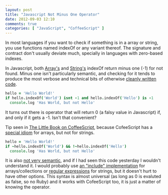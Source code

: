 ```yaml
---
layout: post
title: "Javascript Not Minus One Operator"
date: 2012-09-03 12:10
comments: true
categories: [ "JavaScript", "CoffeeScript" ]
---
```


In most languages if you want to check if something is in a array or string, you use functions named indexOf or any variant thereof. The signature and contract don't usually deviate much, specially in languages with zero-based indexes.

In Javascript, both [Array's](https://developer.mozilla.org/en-US/docs/JavaScript/Reference/Global_Objects/Array/indexOf "Array indexOf method") and [String's](https://developer.mozilla.org/en-US/docs/JavaScript/Reference/Global_Objects/String/indexOf "String indexOf method") indexOf return minus one (-1) for not found. Minus one isn't particularly semantic, and checking for it tends to produce the most verbose and technical bits of otherwise [cleanly written code](http://www.shelfari.com/books/4017020/Clean-Code "Clean Code (2008) by Robert C. Martin").

<!--more-->

``` coffeescript Comparison operators
hello = 'Hello World!'
if hello.indexOf('World') isnt -1 and hello.indexOf('Hello') is -1
  console.log 'Has World, but not Hello'
```

It turns out there is operator that will return 0 (a falsy value in Javascript) if, and only if it gets a -1. Isn't that convenient?

Tip seen in [The Little Book on CoffeeScript](http://arcturo.github.com/library/coffeescript/), because CofeeScript has a [special idiom](http://arcturo.github.com/library/coffeescript/04_idioms.html) for arrays, but not for strings.

``` coffeescript Complement Operator (or Not Minus One Operator)
hello = 'Hello World!'
if ~hello.indexOf('World') && !~hello.indexOf('Hello')
  console.log 'Has World, but not Hello'
```

It is also [not very semantic](http://stackoverflow.com/questions/791328/how-does-the-bitwise-complement-operator-work "How does the bitwise complement (~) operator work?"), and if I had seen this code yesterday I wouldn't understand it. I would probably use [an "include" implementation](http://underscorejs.org/#include "Underscore.js include method") for arrays/collections or [regular expressions](https://developer.mozilla.org/en-US/docs/JavaScript/Reference/Global_Objects/RegExp/test "RegExp test method") for strings, but it doesn't hurt to have other options. This syntax is almost universal (as long as 0 is evaluted as false, so no Ruby) and it works with CofeeScript too, it is just a matter of knowing the operator.